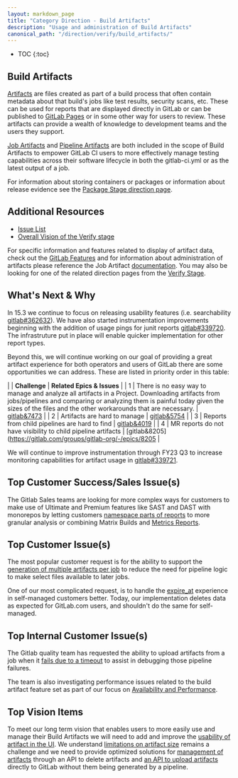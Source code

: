 ```yaml
---
layout: markdown_page
title: "Category Direction - Build Artifacts"
description: "Usage and administration of Build Artifacts"
canonical_path: "/direction/verify/build_artifacts/"
---
```


- TOC
{:toc}

## Build Artifacts

[Artifacts](https://docs.gitlab.com/ee/ci/yaml/#artifacts) are files created as part of a build process that often contain metadata about that build's jobs like test results, security scans, etc. These can be used for reports that are displayed directly in GitLab or can be published to [GitLab Pages](/stages-devops-lifecycle/pages/) or in some other way for users to review. These artifacts can provide a wealth of knowledge to development teams and the users they support.

[Job Artifacts](https://docs.gitlab.com/ee/ci/pipelines/job_artifacts.html) and [Pipeline Artifacts](https://docs.gitlab.com/ee/ci/pipelines/pipeline_artifacts.html) are both included in the scope of Build Artifacts to empower GitLab CI users to more effectively manage testing capabilities across their software lifecycle in both the gitlab-ci.yml or as the latest output of a job.

For information about storing containers or packages or information about release evidence see the [Package Stage direction page](https://about.gitlab.com/handbook/product/categories/#package-stage).

## Additional Resources

- [Issue List](https://gitlab.com/groups/gitlab-org/-/issues?scope=all&state=opened&label_name[]=Category%3ABuild%20Artifacts)
- [Overall Vision of the Verify stage](/direction/ops/#verify)

For specific information and features related to display of artifact data, check out the [GitLab Features](/features/) and for information about administration of artifacts please reference the Job Artifact [documentation](https://docs.gitlab.com/ee/administration/job_artifacts.html). You may also be looking for one of the related direction pages from the [Verify Stage](/direction/ops/#verify-stage-categories).

## What's Next & Why

In 15.3 we continue to focus on releasing usability features (i.e. searchability [gitlab#362632](https://gitlab.com/gitlab-org/gitlab/-/issues/362632)). We have also started instrumentation improvements beginning with the addition of usage pings for junit reports [gitlab#339720](https://gitlab.com/gitlab-org/gitlab/-/issues/339720). The infrastruture put in place will enable quicker implementation for other report types. 

Beyond this, we will continue working on our goal of providing a great artifact experience for both operators and users of GitLab there are some opportunities we can address. These are listed in priority order in this table:

| | **Challenge** | **Related Epics & Issues** |
| 1 | There is no easy way to manage and analyze all artifacts in a Project. Downloading artifacts from jobs/pipelines and comparing or analyzing them is painful today given the sizes of the files and the other workarounds that are necessary. | [gitlab&7473](https://gitlab.com/groups/gitlab-org/-/epics/7473) |
| 2 | Artifacts are hard to manage | [gitlab&5754](https://gitlab.com/groups/gitlab-org/-/epics/5754) |
| 3 | Reports from child pipelines are hard to find | [gitlab&4019](https://gitlab.com/groups/gitlab-org/-/epics/4019) |
| 4 | MR reports do not have visibility to child pipeline artifacts | [gitlab&8205](https://gitlab.com/groups/gitlab-org/-/epics/8205 |

We will continue to improve instrumentation through FY23 Q3 to increase monitoring capabilities for artifact usage in [gitlab#339721](https://gitlab.com/gitlab-org/gitlab/-/issues/339721). 

## Top Customer Success/Sales Issue(s)

The Gitlab Sales teams are looking for more complex ways for customers to make use of Ultimate and Premium features like SAST and DAST with monorepos by letting customers [namespace parts of reports](https://gitlab.com/gitlab-org/gitlab/-/issues/299490) to more granular analysis or combining Matrix Builds and [Metrics Reports](https://gitlab.com/gitlab-org/gitlab/-/issues/10788).

## Top Customer Issue(s)

The most popular customer request is for the ability to support the [generation of multiple artifacts per job](https://gitlab.com/gitlab-org/gitlab/-/issues/18744) to reduce the need for pipeline logic to make select files available to later jobs.

One of our most complicated request, is to handle the [expire_at](https://gitlab.com/groups/gitlab-org/-/epics/7097) experience in self-managed customers better. Today, our implementation deletes data as expected for GitLab.com users, and shouldn't do the same for self-managed. 

## Top Internal Customer Issue(s)

The Gitlab quality team has requested the ability to upload artifacts from a job when it [fails due to a timeout](https://gitlab.com/gitlab-org/gitlab/-/issues/19818) to assist in debugging those pipeline failures.

The team is also investigating performance issues related to the build artifact feature set as part of our focus on [Availability and Performance](/direction/enablement/dotcom/#availability-and-performance).

## Top Vision Items

To meet our long term vision that enables users to more easily use and manage their Build Artifacts we will need to add and improve the [usability of artifact in the UI](https://gitlab.com/groups/gitlab-org/-/epics/8311). We understand [limitations on artifact size](https://gitlab.com/gitlab-org/gitlab/-/issues/249140) remains a challenge and we need to provide optimized solutions for [management of artifacts](https://gitlab.com/gitlab-org/gitlab/-/issues/14495) through an API to delete artifacts and [an API to upload artifacts](https://gitlab.com/gitlab-org/gitlab/-/issues/18794) directly to GitLab without them being generated by a pipeline. 

